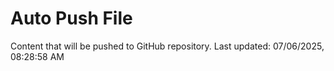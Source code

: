 # Auto Push File

Content that will be pushed to GitHub repository.
Last updated: 07/06/2025, 08:28:58 AM
